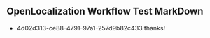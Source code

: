 ## OpenLocalization Workflow Test MarkDown
* 4d02d313-ce88-4791-97a1-257d9b82c433 thanks!

<!--HONumber=Aug16_HO1-->


